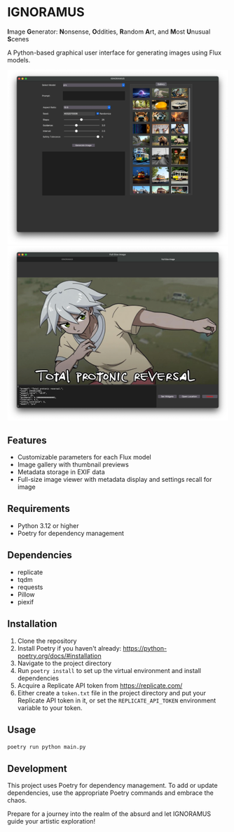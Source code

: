 # IGNORAMUS

**I**mage **G**enerator: **N**onsense, **O**ddities, **R**andom **A**rt, and **M**ost **U**nusual **S**cenes

A Python-based graphical user interface for generating images using Flux models.

![img.png](img.png)
![img_1.png](img_1.png)

## Features

- Customizable parameters for each Flux model
- Image gallery with thumbnail previews
- Metadata storage in EXIF data
- Full-size image viewer with metadata display and settings recall for image

## Requirements

- Python 3.12 or higher
- Poetry for dependency management

## Dependencies

- replicate
- tqdm
- requests
- Pillow
- piexif

## Installation

1. Clone the repository
2. Install Poetry if you haven't already: https://python-poetry.org/docs/#installation
3. Navigate to the project directory
4. Run `poetry install` to set up the virtual environment and install dependencies
5. Acquire a Replicate API token from https://replicate.com/
6. Either create a `token.txt` file in the project directory and put your Replicate API token in it, or set the `REPLICATE_API_TOKEN` environment variable to your token.


## Usage

`poetry run python main.py`

## Development

This project uses Poetry for dependency management. To add or update dependencies, use the appropriate Poetry commands and embrace the chaos.

Prepare for a journey into the realm of the absurd and let IGNORAMUS guide your artistic exploration!
